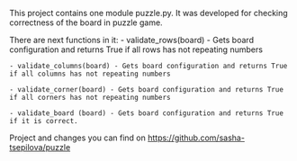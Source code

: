 This project contains one module puzzle.py. It was developed for checking correctness of the board in puzzle game.

There are next functions in it:
    - validate_rows(board) - Gets board configuration and returns True if all rows has not repeating numbers

    - validate_columns(board) - Gets board configuration and returns True if all columns has not repeating numbers

    - validate_corner(board) - Gets board configuration and returns True if all corners has not repeating numbers
    
    - validate_board (board) - Gets board configuration and returns True if it is correct.

Project and changes you can find on https://github.com/sasha-tsepilova/puzzle
